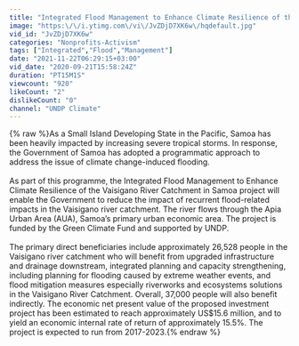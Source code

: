 ```yaml
---
title: "Integrated Flood Management to Enhance Climate Resilience of the Vaisigano River Catchment in Samoa"
image: "https:\/\/i.ytimg.com\/vi\/JvZDjD7XK6w\/hqdefault.jpg"
vid_id: "JvZDjD7XK6w"
categories: "Nonprofits-Activism"
tags: ["Integrated","Flood","Management"]
date: "2021-11-22T06:29:15+03:00"
vid_date: "2020-09-21T15:58:24Z"
duration: "PT15M1S"
viewcount: "920"
likeCount: "2"
dislikeCount: "0"
channel: "UNDP Climate"
---
```

{% raw %}As a Small Island Developing State in the Pacific, Samoa has been heavily impacted by increasing severe tropical storms. In response, the Government of Samoa has adopted a programmatic approach to address the issue of climate change-induced flooding.<br /> <br />As part of this programme, the Integrated Flood Management to Enhance Climate Resilience of the Vaisigano River Catchment in Samoa project will enable the Government to reduce the impact of recurrent flood-related impacts in the Vaisigano river catchment. The river flows through the Apia Urban Area (AUA), Samoa’s primary urban economic area. The project is funded by the Green Climate Fund and supported by UNDP. <br /> <br />The primary direct beneficiaries include approximately 26,528 people in the Vaisigano river catchment who will benefit from upgraded infrastructure and drainage downstream, integrated planning and capacity strengthening, including planning for flooding caused by extreme weather events, and flood mitigation measures especially riverworks and ecosystems solutions in the Vaisigano River Catchment. Overall, 37,000 people will also benefit indirectly. The economic net present value of the proposed investment project has been estimated to reach approximately US$15.6 million, and to yield an economic internal rate of return of approximately 15.5%. The project is expected to run from 2017-2023.{% endraw %}
